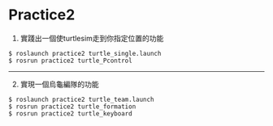 # Practice2

1. 實踐出一個使turtlesim走到你指定位置的功能

``` bash=
$ roslaunch practice2 turtle_single.launch
$ rosrun practice2 turtle_Pcontrol
```
----
2. 實現一個烏龜編隊的功能

```bash=
$ roslaunch practice2 turtle_team.launch
$ rosrun practice2 turtle_formation
$ rosrun practice2 turtle_keyboard
```
